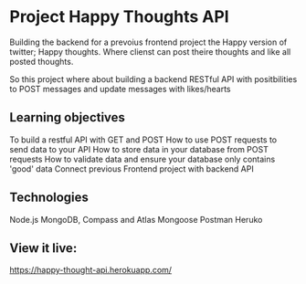 # Project Happy Thoughts API
Building the backend for a prevoius frontend project the Happy version of twitter; Happy thoughts. Where clienst can post theire thoughts and like all posted thoughts.

So this project where about building a backend RESTful API with positbilities to POST messages and update messages with likes/hearts

## Learning objectives
To build a restful API with GET and POST
How to use POST requests to send data to your API
How to store data in your database from POST requests
How to validate data and ensure your database only contains 'good' data
Connect previous Frontend project with backend API

## Technologies
Node.js
MongoDB, Compass and Atlas
Mongoose
Postman
Heruko



## View it live:
https://happy-thought-api.herokuapp.com/


